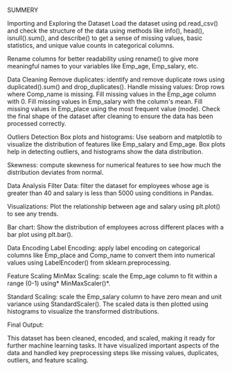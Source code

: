 SUMMERY

Importing and Exploring the Dataset
Load the dataset using pd.read_csv() and check the structure of the data using methods like info(), head(), isnull().sum(), and describe() to get a sense of missing values, basic statistics, and unique value counts in categorical columns.

Rename columns for better readability using rename() to give more meaningful names to your variables like Emp_age, Emp_salary, etc.

Data Cleaning
Remove duplicates: identify and remove duplicate rows using duplicated().sum() and drop_duplicates(). Handle missing values: Drop rows where Comp_name is missing. Fill missing values in the Emp_age column with 0. Fill missing values in Emp_salary with the column's mean. Fill missing values in Emp_place using the most frequent value (mode). Check the final shape of the dataset after cleaning to ensure the data has been processed correctly.

Outliers Detection
Box plots and histograms: Use seaborn and matplotlib to visualize the distribution of features like Emp_salary and Emp_age. Box plots help in detecting outliers, and histograms show the data distribution.

Skewness: compute skewness for numerical features to see how much the distribution deviates from normal.

Data Analysis
Filter Data: filter the dataset for employees whose age is greater than 40 and salary is less than 5000 using conditions in Pandas.

Visualizations: Plot the relationship between age and salary using plt.plot() to see any trends.

Bar chart: Show the distribution of employees across different places with a bar plot using plt.bar().

Data Encoding
Label Encoding: apply label encoding on categorical columns like Emp_place and Comp_name to convert them into numerical values using LabelEncoder() from sklearn.preprocessing.

Feature Scaling
MinMax Scaling: scale the Emp_age column to fit within a range (0-1) using* MinMaxScaler()*.

Standard Scaling: scale the Emp_salary column to have zero mean and unit variance using StandardScaler(). The scaled data is then plotted using histograms to visualize the transformed distributions.

Final Output:

This dataset has been cleaned, encoded, and scaled, making it ready for further machine learning tasks. It have visualized important aspects of the data and handled key preprocessing steps like missing values, duplicates, outliers, and feature scaling.
